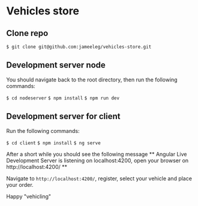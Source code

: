 # Vehicles store

## Clone repo
`$ git clone git@github.com:jameeleg/vehicles-store.git`

## Development server node

You should navigate back to the root directory, then run the following commands:

`$ cd nodeserver`
`$ npm install`
`$ npm run dev`


## Development server for client
Run the following commands:

`$ cd client`
`$ npm install`
`$ ng serve`

After a short while you should see the following message
** Angular Live Development Server is listening on localhost:4200, open your browser on http://localhost:4200/ **


Navigate to `http://localhost:4200/`, register, select your vehicle and place your order.

Happy "vehicling"

